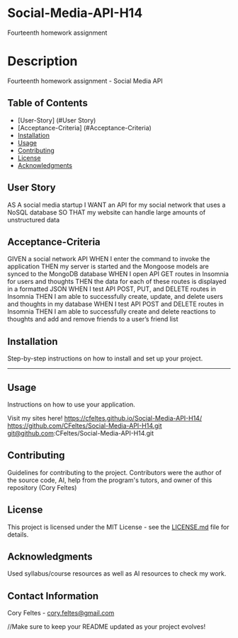 # Social-Media-API-H14
Fourteenth homework assignment


# Description
Fourteenth homework assignment - Social Media API



## Table of Contents
- [User-Story] (#User Story)
- [Acceptance-Criteria] (#Acceptance-Criteria)
- [Installation](#installation)
- [Usage](#usage)
- [Contributing](#contributing)
- [License](#license)
- [Acknowledgments](#acknowledgments)


## User Story
AS A social media startup
I WANT an API for my social network that uses a NoSQL database
SO THAT my website can handle large amounts of unstructured data

## Acceptance-Criteria
GIVEN a social network API
WHEN I enter the command to invoke the application
THEN my server is started and the Mongoose models are synced to the MongoDB database
WHEN I open API GET routes in Insomnia for users and thoughts
THEN the data for each of these routes is displayed in a formatted JSON
WHEN I test API POST, PUT, and DELETE routes in Insomnia
THEN I am able to successfully create, update, and delete users and thoughts in my database
WHEN I test API POST and DELETE routes in Insomnia
THEN I am able to successfully create and delete reactions to thoughts and add and remove friends to a user’s friend list

## Installation
Step-by-step instructions on how to install and set up your project.

****

## Usage
Instructions on how to use your application.

Visit my sites here!
https://cfeltes.github.io/Social-Media-API-H14/
https://github.com/CFeltes/Social-Media-API-H14.git
git@github.com:CFeltes/Social-Media-API-H14.git



## Contributing
Guidelines for contributing to the project.
Contributors were the author of the source code, AI, help from the program's tutors, and owner of this repository (Cory Feltes) 

## License
This project is licensed under the MIT License - see the [LICENSE.md](LICENSE.md) file for details.

## Acknowledgments
Used syllabus/course resources as well as AI resources to check my work.

## Contact Information
Cory Feltes - cory.feltes@gmail.com


//Make sure to keep your README updated as your project evolves!